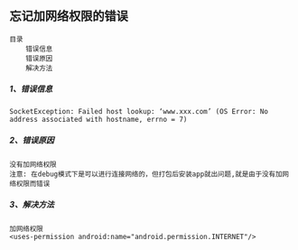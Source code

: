 忘记加网络权限的错误
-----
```
目录
    错误信息
    错误原因
    解决方法
```
##### 1、错误信息
```
SocketException: Failed host lookup: ‘www.xxx.com’ (OS Error: No address associated with hostname, errno = 7)
```

##### 2、错误原因
```
没有加网络权限
注意: 在debug模式下是可以进行连接网络的，但打包后安装app就出问题,就是由于没有加网络权限而错误
```

##### 3、解决方法
```
加网络权限
<uses-permission android:name="android.permission.INTERNET"/>
```
